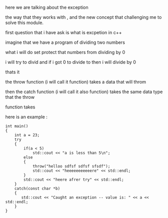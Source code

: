 here we are talking about the exception 

the way that they works with , and the new concept that challenging me to solve this module.

first question that i have ask is what is excpetion in c++

imagine that we have a program of dividing two numbers

what i will do set protect that numbers from dividing by 0

i will try to divid and if i got 0 to divide to then i will divide by 0

thats it 

the throw function (i will call it function) takes a data that will throm

then the catch function (i will call it also function) takes the same data type that the throw

function takes

here is an example :

```
int main()
{
    int a = 23;
    try
    {
        if(a < 5)
            std::cout << "a is less than 5\n";
        else
        {
            throw("helloo sdfsf sdfsf sfsdf");
            std::cout << "heeeeeeeeeeere" << std::endl;
        }
        std::cout << "heere afrer try" << std::endl;   
    }
    catch(const char *b)
    {
       std::cout << "Caught an exception -- value is: " << a << std::endl;
    }
}

```
